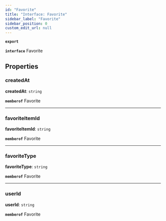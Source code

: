 ```yaml
---
id: "Favorite"
title: "Interface: Favorite"
sidebar_label: "Favorite"
sidebar_position: 0
custom_edit_url: null
---
```


**`export`**

**`interface`** Favorite

## Properties

### createdAt

 **createdAt**: `string`

**`memberof`** Favorite

___

### favoriteItemId

 **favoriteItemId**: `string`

**`memberof`** Favorite

___

### favoriteType

 **favoriteType**: `string`

**`memberof`** Favorite

___

### userId

 **userId**: `string`

**`memberof`** Favorite
